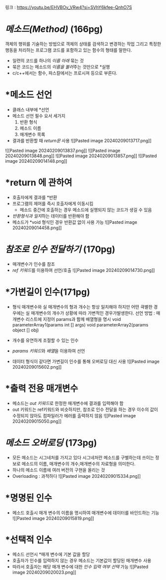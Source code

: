 링크 : https://youtu.be/EHVBOv_VRw4?si=SVhY6kfee-QnhO7S

# *메소드(Method)* (166pg)
객체의 행위를 기술하는 방법으로 객체의 상태를 검색하고 변경하는 작업 그리고 특정한 행동을 처리하는 프로그램 코드를 포함하고 있는 함수의 형태를 말한다.
- 일련의 코드를 하나의 *이름 아래* 묶는 것
- 묶은 코드는 메소드의 *이름을 불러*주는 것만으로 *실행
- c/c++에서는 함수, 파스칼에서는 프로시져 등으로 부른다.
# *메소드 선언
- 클래스 내부에 *선언
- 메소드 선언 필수 요서 세가지
	1. 반환 형식
	2. 메소드 이름
	3. 매개변수 목록
- 결과를 반환할 때 *return문* 사용
![[Pasted image 20240209013717.png]]

![[Pasted image 20240209013837.png]]
![[Pasted image 20240209013848.png]]
![[Pasted image 20240209013857.png]]
![[Pasted image 20240209014148.png]]

# *return 에 관하여
- 호출자에게 결과를 *반환
- 프로그램의 제어를 즉시 호출자에게 이동시킴
	- 메소드 중간에 호출하는 경우 메소드에 실행되지 않는 코드가 생길 수 있음
- *반환형식과 일치*하는 데이터를 반환해야 함
- 메소드가 *void 형식인 경우 반환값 없이 사용 가능
![[Pasted image 20240209014458.png]]


# *참조로 인수 전달하기* (170pg)
- 매개변수가 인수를 참조
- *ref 키워드*를 이용하여 선언/호출
![[Pasted image 20240209014730.png]]

# *가변길이 인수(171pg)
- 형식 매개변수와 실 매개변수의 형과 개수는 항상 일치해야 하지만 어떤 큭별한 경우에는 실 매개변수의 개수가 상황에 따라 가변적인 경우가발생한다.
선언 방법 : 매개변수 리스트에 지정어 params과 함께 배열형을 명시
void parameterArray1(params int [] args)
void parameterArray2(params object [] obj)

- 개수를 유연하게 조절할 수 있는 인수
- *params 키워드*와 *배열*을 이용하여 선언
- 데이터 형식이 같다면 가변길이 인수를 통해 오버로딩 대신 사용
![[Pasted image 20240209015602.png]]


# *출력 전용 매개변수
- 메소드는 *out 키워드*로 한정한 매개변수에 결과를 입력해야 함
- out 키워드는 ref키워드와 비슷하지만, 참조로 인수 전달을 하는 경우 이수의 값이 수정되지 않아도 컴파일러가 에러를 출력하지 않음
![[Pasted image 20240209015050.png]]


# *메소드 오버로딩* (173pg)
- 모든 메소드는 시그네처를 가지고 있다 시그네처란 메소드를 구별하는데 쓰이는 정보로 메소드의 이름, 매개변수의 개수,매개변수의 자료형을 의미한다. 
- 하나의 메소드 이름에 여러 버전의 구현을 올리는 것
- Overloading : 과적하다
![[Pasted image 20240209015334.png]]


# *명명된 인수
- 메소드 호출시 매개 변수의 이름을 명시하여 매개변수에 데이터를 바인드하는 기능
![[Pasted image 20240209015819.png]]

# *선택적 인수
- 메소드 선언시 *매개 변수에 기본 값을 할당
- 호출자가 인수를 입력하지 않는 경우 메소드는 기본값이 할당된 매개변수 사용
- 따라서 호출자는 해당 매개 변수에 대한 *인수 입력 여부 선택*  가능
![[Pasted image 20240209020023.png]]
